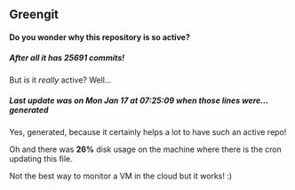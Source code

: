 ## Greengit

#### Do you wonder why this repository is so active?

##### After all it has 25691 commits!

But is it *really* active? Well...

##### Last update was on Mon Jan 17 at 07:25:09 when those lines were... generated

Yes, generated, because it certainly helps a lot to have such an active repo!

Oh and there was **26%** disk usage on the machine
where there is the cron updating this file.

Not the best way to monitor a VM in the cloud but it works! :)
